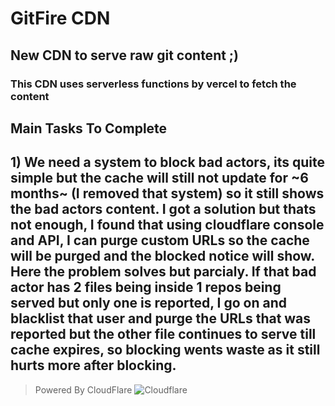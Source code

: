 # GitFire CDN 

## New CDN to serve raw git content ;)

### This CDN uses serverless functions by vercel to fetch the content


## Main Tasks To Complete
## 1) We need a system to block bad actors, its quite simple but the cache will still not update for ~6 months~ (I removed that system) so it still shows the bad actors content. I got a solution but thats not enough, I found that using cloudflare console and API, I can purge custom URLs so the cache will be purged and the blocked notice will show. Here the problem solves but parcialy. If that bad actor has 2 files being inside 1 repos being served but only one is reported, I go on and blacklist that user and purge the URLs that was reported but the other file continues to serve till cache expires, so blocking wents waste as it still hurts more after blocking.

> Powered By CloudFlare
> ![Cloudflare](https://www.cloudflare.com/img/logo-web-badges/cf-logo-on-white-bg.svg)
